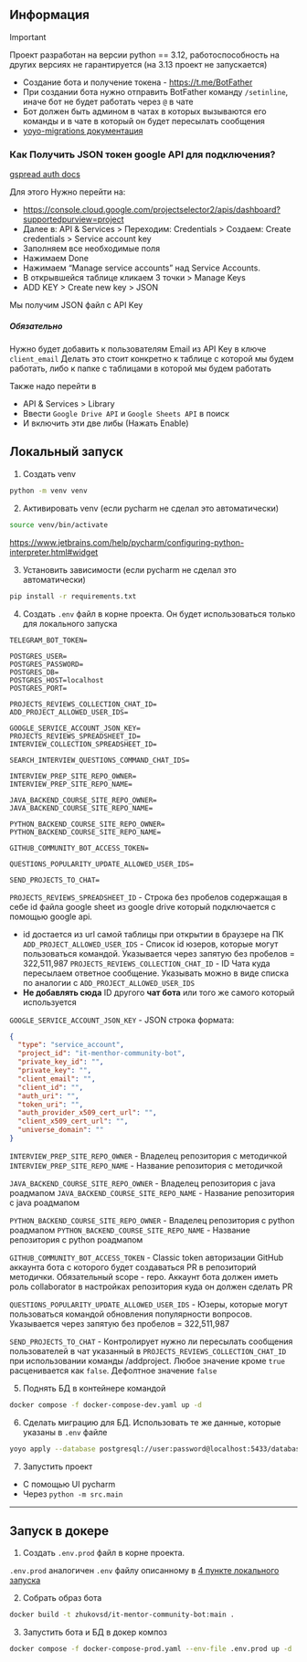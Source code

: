 ## Информация

> [!IMPORTANT]  
> Проект разработан на версии python == 3.12, работоспособность на других версиях не гарантируется (на 3.13 проект не запускается)

- Создание бота и получение токена - https://t.me/BotFather
- При создании бота нужно отправить BotFather команду `/setinline`, иначе бот не будет работать через `@` в чате
- Бот должен быть админом в чатах в которых вызываются его команды и в чате в который он будет пересылать сообщения
- [yoyo-migrations документация](https://ollycope.com/software/yoyo/latest/)

### Как Получить JSON токен google API для подключения?

[gspread auth docs](https://docs.gspread.org/en/latest/oauth2.html#for-bots-using-service-account)

Для этого Нужно перейти на:

- https://console.cloud.google.com/projectselector2/apis/dashboard?supportedpurview=project
- Далее в: API & Services > Переходим: Credentials > Создаем: Create credentials > Service account key
- Заполняем все необходимые поля
- Нажимаем Done 
- Нажимаем “Manage service accounts” над Service Accounts.
- В открывшейся таблице кликаем 3 точки > Manage Keys
- ADD KEY > Create new key > JSON

Мы получим JSON файл с API Key

##### Обязательно

Нужно будет добавить к пользователям Email из API Key в ключе `client_email`
Делать это стоит конкретно к таблице с которой мы будем работать, либо к папке с таблицами в которой мы будем работать

Также надо перейти в 

- API & Services > Library
- Ввести `Google Drive API` и `Google Sheets API` в поиск
- И включить эти две либы (Нажать Enable) 

## Локальный запуск 

1. Создать venv

```bash
python -m venv venv
```

2. Активировать venv (если pycharm не сделал это автоматически) 

```bash
source venv/bin/activate
```

https://www.jetbrains.com/help/pycharm/configuring-python-interpreter.html#widget

3. Установить зависимости (если pycharm не сделал это автоматически) 

```bash
pip install -r requirements.txt
```

4. Создать `.env` файл в корне проекта. Он будет использоваться только для локального запуска

```env
TELEGRAM_BOT_TOKEN=

POSTGRES_USER=
POSTGRES_PASSWORD=
POSTGRES_DB=
POSTGRES_HOST=localhost
POSTGRES_PORT=

PROJECTS_REVIEWS_COLLECTION_CHAT_ID=
ADD_PROJECT_ALLOWED_USER_IDS=

GOOGLE_SERVICE_ACCOUNT_JSON_KEY=
PROJECTS_REVIEWS_SPREADSHEET_ID=
INTERVIEW_COLLECTION_SPREADSHEET_ID=

SEARCH_INTERVIEW_QUESTIONS_COMMAND_CHAT_IDS=

INTERVIEW_PREP_SITE_REPO_OWNER=
INTERVIEW_PREP_SITE_REPO_NAME=

JAVA_BACKEND_COURSE_SITE_REPO_OWNER=
JAVA_BACKEND_COURSE_SITE_REPO_NAME=

PYTHON_BACKEND_COURSE_SITE_REPO_OWNER=
PYTHON_BACKEND_COURSE_SITE_REPO_NAME=

GITHUB_COMMUNITY_BOT_ACCESS_TOKEN=

QUESTIONS_POPULARITY_UPDATE_ALLOWED_USER_IDS=

SEND_PROJECTS_TO_CHAT=
```

`PROJECTS_REVIEWS_SPREADSHEET_ID` - Строка без пробелов содержащая в себе id файла google sheet из google drive который подключается с помощью google api.
- id достается из url самой таблицы при открытии в браузере на ПК
`ADD_PROJECT_ALLOWED_USER_IDS` - Список id юзеров, которые могут пользоваться командой. Указывается через запятую без пробелов = 322,511,987
`PROJECTS_REVIEWS_COLLECTION_CHAT_ID` - ID Чата куда пересылаем ответное сообщение. Указывать можно в виде списка по аналогии с 
`ADD_PROJECT_ALLOWED_USER_IDS`
- **Не добавлять сюда** ID другого **чат бота** или того же самого который используется

`GOOGLE_SERVICE_ACCOUNT_JSON_KEY` - JSON строка формата:
```json
{
  "type": "service_account",
  "project_id": "it-menthor-community-bot",
  "private_key_id": "",
  "private_key": "",
  "client_email": "",
  "client_id": "",
  "auth_uri": "",
  "token_uri": "",
  "auth_provider_x509_cert_url": "",
  "client_x509_cert_url": "",
  "universe_domain": ""
}
```

`INTERVIEW_PREP_SITE_REPO_OWNER` - Владелец репозитория с методичкой
`INTERVIEW_PREP_SITE_REPO_NAME` - Название репозитория с методичкой

`JAVA_BACKEND_COURSE_SITE_REPO_OWNER` - Владелец репозитория с java роадмапом
`JAVA_BACKEND_COURSE_SITE_REPO_NAME` - Название репозитория с java роадмапом

`PYTHON_BACKEND_COURSE_SITE_REPO_OWNER` - Владелец репозитория с python роадмапом
`PYTHON_BACKEND_COURSE_SITE_REPO_NAME` - Название репозитория с python роадмапом

`GITHUB_COMMUNITY_BOT_ACCESS_TOKEN` - Classic token авторизации GitHub аккаунта бота с которого будет создаваться PR в репозиторий методички. Обязательный scope - repo. Аккаунт бота должен иметь роль collaborator в настройках репозитория куда он должен сделать PR

`QUESTIONS_POPULARITY_UPDATE_ALLOWED_USER_IDS` - Юзеры, которые могут пользоваться командой обновления популярности вопросов. Указывается через запятую без пробелов = 322,511,987

`SEND_PROJECTS_TO_CHAT` - Контролирует нужно ли пересылать сообщения пользователей в чат указанный в `PROJECTS_REVIEWS_COLLECTION_CHAT_ID` при использовании команды /addproject. Любое значение кроме `true` расценивается как `false`. Дефолтное значение `false`

5. Поднять БД в контейнере командой

```bash
docker compose -f docker-compose-dev.yaml up -d
```

6. Сделать миграцию для БД. Использовать те же данные, которые указаны в `.env` файле

```bash
yoyo apply --database postgresql://user:password@localhost:5433/database-name ./migrations
```

7. Запустить проект

 - C помощью UI pycharm
 - Через `python -m src.main`

---

## Запуск в докере 

1. Создать `.env.prod` файл в корне проекта. 

`.env.prod` аналогичен `.env` файлу описанному в [4 пункте локального запуска](#локальный-запуск)

2. Собрать образ бота

```bash
docker build -t zhukovsd/it-mentor-community-bot:main .
```

3. Запустить бота и БД в докер композ

```bash
docker compose -f docker-compose-prod.yaml --env-file .env.prod up -d
```

